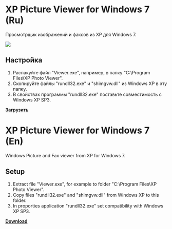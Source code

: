 # XP Picture Viewer for Windows 7 (Ru)
Просмотрщик изображений и факсов из XP для Windows 7.

![](https://user-images.githubusercontent.com/9499881/31055418-8a585596-a6d3-11e7-8137-6e921647bf5d.PNG)

## Настройка
1. Распакуйте файл "Viewer.exe", например, в папку "C:\Program Files\XP Photo Viewer".
2. Скопируйте файлы "rundll32.exe" и "shimgvw.dll" из Windows XP в эту папку.
3. В свойствах программы "rundll32.exe" поставьте совместимость с Windows XP SP3.

**[Загрузить](https://github.com/r57zone/XP-picture-viewer-for-7/releases)**

# XP Picture Viewer for Windows 7 (En)
Windows Picture and Fax viewer from XP for Windows 7.

## Setup
1. Extract file "Viewer.exe", for example to folder "C:\Program Files\XP Photo Viewer".
2. Copy files "rundll32.exe" and "shimgvw.dll" from Windows XP to this folder.
3. In proporties application "rundll32.exe" set compatibility with Windows XP SP3.

**[Download](https://github.com/r57zone/XP-picture-viewer-for-7/releases)**
